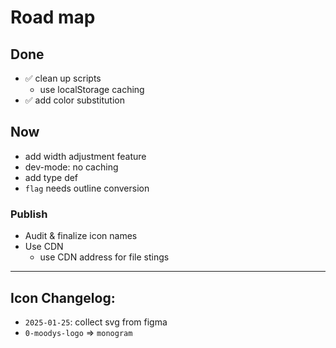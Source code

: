 # Road map

## Done
- ✅ clean up scripts
     - use localStorage caching
- ✅ add color substitution

## Now
- add width adjustment feature
- dev-mode: no caching
- add type def
- `flag` needs outline conversion

### Publish
- Audit & finalize icon names
- Use CDN
  - use CDN address for file stings

***

## Icon Changelog:
- `2025-01-25`: collect svg from figma
- `0-moodys-logo` => `monogram`
